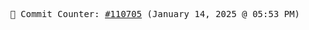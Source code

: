 <p align="center">
    <samp>
        📮 Commit Counter: <a href="https://github.com/Javascript-void0/Javascript-void0/commits/main">#110705</a> (January 14, 2025 @ 05:53 PM)
    </samp>
</p>